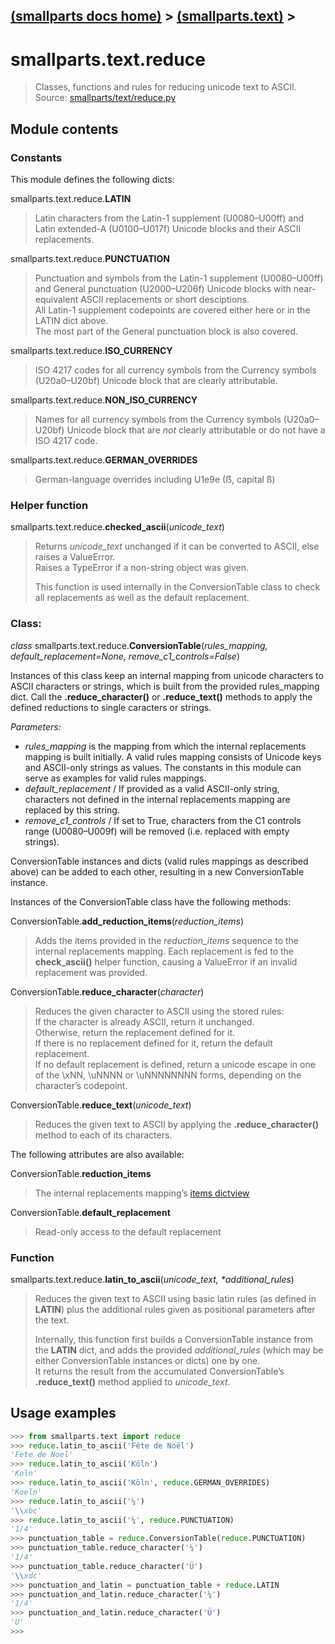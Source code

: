 [(smallparts docs home)](./) > [(smallparts.text)](./smallparts.text.md) >
----
# smallparts.text.reduce

> Classes, functions and rules for reducing unicode text to ASCII.  
> Source: [smallparts/text/reduce.py](https://github.com/blackstream-x/smallparts/blob/master/smallparts/text/reduce.py)

## Module contents

### Constants

This module defines the following dicts:

smallparts.text.reduce.**LATIN**

> Latin characters from the Latin-1 supplement (U0080–U00ff) and
> Latin extended-A (U0100–U017f) Unicode blocks and their ASCII replacements.

smallparts.text.reduce.**PUNCTUATION**

> Punctuation and symbols from the Latin-1 supplement (U0080–U00ff) and
> General punctuation (U2000–U206f) Unicode blocks with near-equivalent
> ASCII replacements or short desciptions.  
> All Latin-1 supplement codepoints
> are covered either here or in the LATIN dict above.  
> The most part of the General punctuation block is also covered.

smallparts.text.reduce.**ISO_CURRENCY**

> ISO 4217 codes for all currency symbols from the Currency symbols (U20a0–U20bf)
> Unicode block that are clearly attributable.

smallparts.text.reduce.**NON_ISO_CURRENCY**

> Names for all currency symbols from the Currency symbols (U20a0–U20bf)
> Unicode block that are *not* clearly attributable or do not have a ISO 4217 code.

smallparts.text.reduce.**GERMAN_OVERRIDES**

> German-language overrides including U1e9e (ẞ, capital ß)

### Helper function

smallparts.text.reduce.**checked_ascii**(*unicode_text*)

> Returns *unicode_text* unchanged if it can be converted to ASCII,
> else raises a ValueError.  
> Raises a TypeError if a non-string object was given.
>
> This function is used internally in the ConversionTable class to check all
> replacements as well as the default replacement.

### Class:

*class* smallparts.text.reduce.**ConversionTable**(*rules_mapping, default_replacement=None, remove_c1_controls=False*)

Instances of this class keep an internal mapping from unicode characters
to ASCII characters or strings, which is built from the provided rules_mapping
dict. Call the **.reduce_character()** or **.reduce_text()** methods to apply the
defined reductions to single caracters or strings.

*Parameters:*
*   *rules_mapping* is the mapping from which the internal replacements mapping
    is built initially. A valid rules mapping consists of Unicode keys and
    ASCII-only strings as values.
    The constants in this module can serve as examples for valid rules mappings.
*   *default_replacement* / If provided as a valid ASCII-only string,
    characters not defined in the internal replacements mapping are replaced by
    this string.
*   *remove_c1_controls* / If set to True, characters from the C1 controls range
    (U0080–U009f) will be removed (i.e. replaced with empty strings).
  
ConversionTable instances and dicts (valid rules mappings as described above)
can be added to each other, resulting in a new ConversionTable instance.

Instances of the ConversionTable class have the following methods:

ConversionTable.**add_reduction_items**(*reduction_items*)

> Adds the items provided in the *reduction_items* sequence to the internal
> replacements mapping. Each replacement is fed to the **check_ascii()**
> helper function, causing a ValueError if an invalid replacement was provided.

ConversionTable.**reduce_character**(*character*)

> Reduces the given character to ASCII using the stored rules:  
> If the character is already ASCII, return it unchanged.  
> Otherwise, return the replacement defined for it.  
> If there is no replacement defined for it, return the default replacement.  
> If no default replacement is defined, return a unicode escape in one of the
> \xNN, \uNNNN or \uNNNNNNNN forms, depending on the character’s codepoint.

ConversionTable.**reduce_text**(*unicode_text*)

> Reduces the given text to ASCII by applying the **.reduce_character()**
> method to each of its characters.

The following attributes are also available:

ConversionTable.**reduction_items**

> The internal replacements mapping’s
> [items dictview](https://docs.python.org/3/library/stdtypes.html#dictionary-view-objects) 

ConversionTable.**default_replacement**

> Read-only access to the default replacement

### Function

smallparts.text.reduce.**latin_to_ascii**(*unicode_text,* _*_*additional_rules*)

> Reduces the given text to ASCII using basic latin rules (as defined in **LATIN**)
> plus the additional rules given as positional parameters after the text.
>
> Internally, this function first builds a ConversionTable instance from the
> **LATIN** dict, and adds the provided *additional_rules* (which may be
> either ConversionTable instances or dicts) one by one.  
> It returns the result from the accumulated ConversionTable’s
> **.reduce_text()** method applied to *unicode_text*.

## Usage examples

```python
>>> from smallparts.text import reduce
>>> reduce.latin_to_ascii('Fête de Noël')
'Fete de Noel'
>>> reduce.latin_to_ascii('Köln')
'Koln'
>>> reduce.latin_to_ascii('Köln', reduce.GERMAN_OVERRIDES)
'Koeln'
>>> reduce.latin_to_ascii('¼')
'\\xbc'
>>> reduce.latin_to_ascii('¼', reduce.PUNCTUATION)
'1/4'
>>> punctuation_table = reduce.ConversionTable(reduce.PUNCTUATION)
>>> punctuation_table.reduce_character('¼')
'1/4'
>>> punctuation_table.reduce_character('Ü')
'\\xdc'
>>> punctuation_and_latin = punctuation_table + reduce.LATIN
>>> punctuation_and_latin.reduce_character('¼')
'1/4'
>>> punctuation_and_latin.reduce_character('Ü')
'U'
>>> 
```

